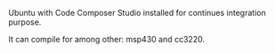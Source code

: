 Ubuntu with Code Composer Studio installed for continues integration purpose.

It can compile for among other: msp430 and cc3220.
